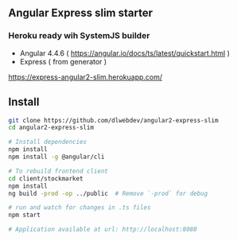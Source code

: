 ## Angular Express slim starter
### Heroku ready wih SystemJS builder

- Angular 4.4.6 ( https://angular.io/docs/ts/latest/quickstart.html )
- Express ( from generator )

https://express-angular2-slim.herokuapp.com/

## Install
```bash
git clone https://github.com/dlwebdev/angular2-express-slim
cd angular2-express-slim

# Install dependencies
npm install
npm install -g @angular/cli

# To rebuild frontend client
cd client/stockmarket
npm install
ng build -prod -op ../public  # Remove `-prod` for debug

# run and watch for changes in .ts files
npm start

# Application available at url: http://localhost:8080
```
